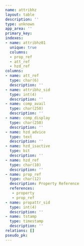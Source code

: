 ```yaml
---
name: attribhz
layout: table
description: ''
type: unknown
app_area: ''
primary_key: 
indexes:
- name: attribhz01
  unique: true
  columns:
  - prop_ref
  - att_ref
  - hzd_ref
columns:
- name: att_ref
  type: char(6)
  description: ''
- name: attribhz_sid
  type: int(4)
  description: ''
- name: comp_avail
  type: char(250)
  description: ''
- name: comp_display
  type: char(250)
  description: ''
- name: hzd_advice
  type: text
  description: ''
- name: hzd_isactive
  type: bit
  description: ''
- name: hzd_ref
  type: char(10)
  description: ''
- name: prop_ref
  type: char(12)
  description: Property Reference
  references:
   - property
   - prop_ref
- name: propattr_sid
  type: int(4)
  description: ''
- name: tstamp
  type: timestamp
  description: ''
relations: []
pseudo_pk: 
---
```


